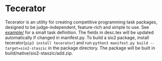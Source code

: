 # Tecerator
 
Tecerator is an utility for creating competitive programming task packages, designed to be judge-independent, feature-rich and simple to use. 
See [example/](example/) for a small task definition.
The fields in desc.tex will be updated automatically if changed in manifest.py. 
To build a sio2 package, install tecerator(`pip3 install tecerator`) and run `python3 manifest.py build --target=sio2-staszic` in the package directory.
The package will be built in build/native/sio2-staszic/add.zip.